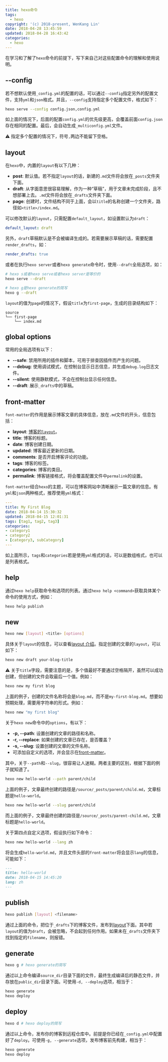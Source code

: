 ```yaml
---
title: hexo命令
tags:
  - hexo
copyright: '(c) 2018-present, WenKang Lin'
date: 2018-04-28 13:45:59
updated: 2018-04-28 16:43:42
categories:
  - hexo
---
```


在学习和了解了`hexo`命令的前提下，写下来自己对这些配置命令的理解和使用说明。

<!-- more -->

## --config

若不想默认使用`_config.yml`的配置的话，可以通过`--config`指定另外的配置文件，支持`yml`和`json`格式。并且，`--config`支持指定多个配置文件，格式如下：

```bash
hexo serve --config config.json,config.yml
```

如上面的情况下，后面的配置`config.yml`的优先级更高，会覆盖前面`config.json`存在相同的配置。最后，会自动生成`_multiconfig.yml`文件。

:warning: 指定多个配置的情况下，符号`,`两边不能留下空格。

## layout

在`hexo`中，内置的`layout`有以下几种：

* **post**: 默认值。若不指定`layout`的话，新建的`.md`文件将会放在`_posts`文件夹下面。
* **draft**: 从字面意思很容易理解，作为一种“草稿”，用于文章未完成阶段，且不想部署上去。`.md`文件将会放在`_drafts`文件夹下面。
* **page**: 创建时，文件结构不同于上面，会以`title`的名称创建一个文件夹，路径如`<title>/index.md`。

可以修改默认的`layout`，只需配置`default_layout`，如设置默认为`draft`：

```yml
default_layout: draft
```

另外，`draft`草稿默认是不会被编译生成的。若需要展示草稿的话，需要配置`render_drafts`，如：

```yml
render_drafts: true
```

或者在执行`hexo server`或者`hexo generate`命令时，使用`--draft`全局选项，如：

```bash
# hexo s或者hexo serve或者hexo server是等价的
hexo serve --draft

# hexo g是hexo generate的简写
hexo g --draft
```

`layout`的值为`page`的情况下，假设`title`为`first-page`，生成的目录结构如下：

```shell
source
└── first-page
    └── index.md
```

## global options

常用的全局选项有以下：

* **--safe**: 禁用所用的插件和脚本，可用于排查因插件而产生的问题。
* **--debug**: 使用调试模式，在控制台显示日志信息，并生成`debug.log`日志文件。
* **--silent**: 使用静默模式，不会在控制台显示任何信息。
* **--draft**: 展示`_drafts`中的草稿。

## front-matter

`font-matter`的作用是展示博客文章的具体信息，放在`.md`文件的开头，信息包括：

* **layout**: [博客的`layout`](#layout)。
* **title**: 博客的标题。
* **date**: 博客创建日期。
* **updated**: 博客最近更新的日期。
* **comments**: 是否开启博客评论的功能。
* **tags**: 博客的标签。
* **categories**: 博客的类目。
* **permalink**: 博客链接格式，将会覆盖配置文件中`permalink`的设置。

`font-matter`结合`hexo`的主题，可以在博客网站中清晰展示一篇文章的信息。有`yml`和`json`两种格式，推荐使用`yml`格式：

```yml
---
title: My First Blog
date: 2018-04-14 15:30:32
updated: 2018-04-15 12:01:31
tags: [tag1, tag2, tag3]
categories:
- category1
- category2
- [category3, subCategory]
---
```

如上面所示，`tags`和`categories`若是使用`yml`格式的话，可以是数组格式，也可以是列表格式。

## help

通过`hexo help`获取命令和选项的列表。通过`hexo help <command>`获取具体某个命令的使用方式，例如：

```bash
hexo help publish
```

## new

```bash
hexo new [layout] <title> [options]
```

具体关于`layout`的信息，可以查看[layout 介绍](#layout)。指定创建的文章的`layout`，可以如下：

```bash
hexo new draft your-blog-title
```

:warning: 关于`title`字段，需要注意的是，多个值最好不要通过空格隔开，虽然可以成功创建，但创建的文件会取最后一个值。例如：

```bash
hexo new my first blog
```

上面的例子，创建的文件名称将会是`blog.md`，而不是`my-first-blog.md`。想要如预期处理，需要用字符串的形式。例如：

```bash
hexo new "my first blog"
```

关于`hexo new`命令中的`options`，有以下：

* **-p, --path**: 设置创建的文章的路径和名称。
* **-r, --replace**: 如果创建的文章已存在，是否覆盖？
* **-s, --slug**: 设置创建的文章的文件名称。
* 可添加自定义的选项，并会显示在[front-matter](#front-matter)。

其中，关于`--path`和`--slug`，很容易让人迷糊。两者主要的区别，根据下面的例子就知道了。

```bash
hexo new hello-world --path parent/child
```

上面的例子，文章最终创建的路径是`/source/_posts/parent/child.md`，文章标题是`hello-world`。

```bash
hexo new hello-world --slug parent/child
```

而上面的例子，文章最终创建的路径是`/source/_posts/parent-child.md`，文章标题是`hello-world`。

关于第四点自定义选项，假设执行如下命令：

```bash
hexo new hello-world --lang zh
```

将会生成`hello-world.md`，并且文件头部的`front-matter`将会显示`lang`的信息，可能如下：

```markdown
---
title: hello-world
date: 2018-04-15 14:45:20
lang: zh
---
```

## publish

```bash
hexo publish [layout] <filename>
```

通过上面的命令，把位于`_drafts`下的博客文件，发布到[layout](#layout)下面。其中若`layout`的值为`draft`，会被忽略，不会起到任何作用。如果未在`_drafts`文件夹下找到指定的`filename`，则报错。

## generate

```bash
hexo g # hexo generate的简写
```

通过以上命令编译`source_dir`目录下面的文件，最终生成编译后的静态文件，并存放在`public_dir`目录下面。可使用`-d, --deploy`选项，相当于：

```bash
hexo generate
hexo deploy
```

## deploy

```bash
hexo d # hexo deploy的简写
```

通过以上命令，发布你的博客到远程仓库中。前提是你已经在`_config.yml`中配置好了`deploy`。可使用`-g, --generate`选项，发布博客前先构建，相当于：

```bash
hexo generate
hexo deploy
```
